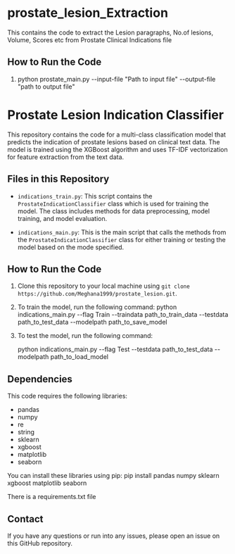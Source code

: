 # prostate_lesion_Extraction

This contains the code to extract the Lesion paragraphs, No.of lesions, Volume, Scores etc from Prostate Clinical Indications file

## How to Run the Code

1.  python prostate_main.py --input-file "Path to input file" --output-file "path to output file"


# Prostate Lesion Indication Classifier

This repository contains the code for a multi-class classification model that predicts the indication of prostate lesions based on clinical text data. The model is trained using the XGBoost algorithm and uses TF-IDF vectorization for feature extraction from the text data.

## Files in this Repository

- `indications_train.py`: This script contains the `ProstateIndicationClassifier` class which is used for training the model. The class includes methods for data preprocessing, model training, and model evaluation.

- `indications_main.py`: This is the main script that calls the methods from the `ProstateIndicationClassifier` class for either training or testing the model based on the mode specified.

## How to Run the Code

1. Clone this repository to your local machine using `git clone https://github.com/Meghana1999/prostate_lesion.git`.


2. To train the model, run the following command:
    python indications_main.py --flag Train --traindata path_to_train_data --testdata path_to_test_data --modelpath path_to_save_model  


3. To test the model, run the following command:

    
    python indications_main.py --flag Test --testdata path_to_test_data --modelpath path_to_load_model
    

## Dependencies

This code requires the following libraries:

- pandas
- numpy
- re
- string
- sklearn
- xgboost
- matplotlib
- seaborn

You can install these libraries using pip:
pip install pandas numpy sklearn xgboost matplotlib seaborn

There is a requirements.txt file 
## Contact

If you have any questions or run into any issues, please open an issue on this GitHub repository.